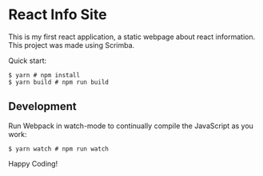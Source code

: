 # React Info Site
This is my first react application, a static webpage about react information. This project was made using Scrimba.

Quick start:

```
$ yarn # npm install
$ yarn build # npm run build
````

## Development

Run Webpack in watch-mode to continually compile the JavaScript as you work:

```
$ yarn watch # npm run watch
```

Happy Coding!
